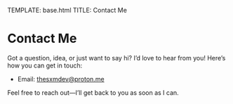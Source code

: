 TEMPLATE: base.html
TITLE: Contact Me

# Contact Me

Got a question, idea, or just want to say hi? I’d love to hear from you! Here’s how you can get in touch:

- Email: [thesxmdev@proton.me](mailto:thesxmdev@prton.me)

Feel free to reach out—I’ll get back to you as soon as I can.
